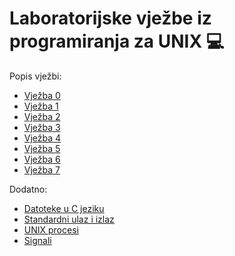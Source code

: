 # Laboratorijske vježbe iz programiranja za UNIX 💻

Popis vježbi:
- [Vježba 0](vjezba_0/README.md)
- [Vježba 1](vjezba_1/README.md)
- [Vježba 2](vjezba_2/README.md)
- [Vježba 3](vjezba_3/README.md)
- [Vježba 4](vjezba_4/README.md)
- [Vježba 5](vjezba_5/README.md)
- [Vježba 6](vjezba_6/README.md)
- [Vježba 7](vjezba_7/README.md)

Dodatno:
- [Datoteke u C jeziku](dodatno/datoteke.md)
- [Standardni ulaz i izlaz](dodatno/stdinout.md)
- [UNIX procesi](dodatno/unix_procesi.md)
- [Signali](dodatno/signali.md)
